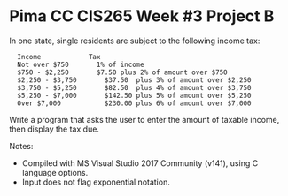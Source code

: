 # Pima CC CIS265 Week #3 Project B

In one state, single residents are subject to the following income tax:
```text
  Income            Tax
  Not over $750		  1% of income
  $750 - $2,250		  $7.50	plus 2% of amount over $750
  $2,250 - $3,750		$37.50	plus 3% of amount over $2,250
  $3,750 - $5,250		$82.50	plus 4% of amount over $3,750
  $5,250 - $7,000		$142.50	plus 5% of amount over $5,250
  Over $7,000		    $230.00	plus 6% of amount over $7,000
```
Write a program that asks the user to enter the amount of taxable income, then display the tax due.

Notes:
* Compiled with MS Visual Studio 2017 Community (v141), using C language options.
* Input does not flag exponential notation.
